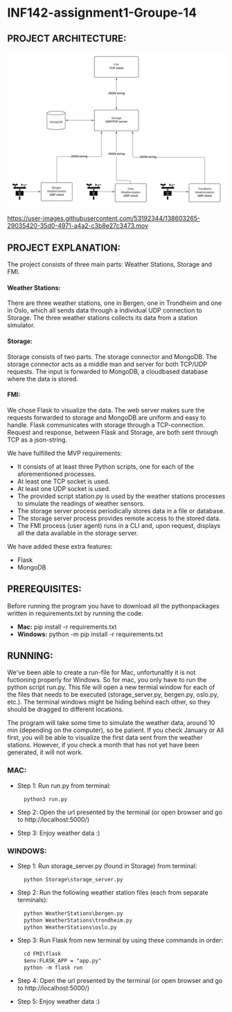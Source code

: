 # INF142-assignment1-Groupe-14

## PROJECT ARCHITECTURE: 

![](Documentation/FMI%20Architecture%20.png)



https://user-images.githubusercontent.com/53192344/138603265-29035420-35d0-4971-a4a2-c3b8e27c3473.mov



## PROJECT EXPLANATION:
The project consists of three main parts: Weather Stations, Storage and FMI.
#### **Weather Stations:**
There are three weather stations, one in Bergen, one in Trondheim and one in Oslo, which all sends data through a individual UDP connection to Storage. The three weather stations collects its data from a station simulator. 
#### **Storage:**
Storage consists of two parts. The storage connector and MongoDB. The storage connector acts as a middle man and server for both TCP/UDP requests. The input is forwarded to MongoDB, a cloudbased database where the data is stored.
#### **FMI:**
We chose Flask to visualize the data. The web server makes sure the requests forwarded to storage and MongoDB are uniform and easy to handle. Flask communicates with storage through a TCP-connection. Request and response, between Flask and Storage, are both sent through TCP as a json-string.

We have fulfilled the MVP requirements:
- It consists of at least three Python scripts, one for each of the aforementioned processes.
- At least one TCP socket is used.
- At least one UDP socket is used.
- The provided script station.py is used by the weather stations processes to simulate the readings of weather sensors.
- The storage server process periodically stores data in a file or database.
- The storage server process provides remote access to the stored data.
- The FMI process (user agent) runs in a CLI and, upon request, displays all the data available in the storage server.

We have added these extra features:
- Flask
- MongoDB

## PREREQUISITES:
Before running the program you have to download all the pythonpackages written in requirements.txt by running the code:
- **Mac:** pip install -r requirements.txt
- **Windows:** python -m pip install -r requirements.txt


## RUNNING: 

We've been able to create a run-file for Mac, unfortunaltly it is not fuctioning properly for Windows. So for mac, you only have to run the python script run.py. This file will open a new termial window for each of the files that needs to be executed (storage_server.py, bergen.py, oslo.py, etc.). The terminal windows might be hiding behind each other, so they should be dragged to different locations.

The program will take some time to simulate the weather data, around 10 min (depending on the computer), so be patient. If you check January or All first, you will be able to visualize the first data sent from the weather stations. However, if you check a month that has not yet have been generated, it will not work.

### MAC: 
- Step 1: Run run.py from terminal:

        python3 run.py

- Step 2: Open the url presented by the terminal (or open browser and go to http://localhost:5000/)
- Step 3: Enjoy weather data :) 

### WINDOWS: 
- Step 1: Run storage_server.py (found in Storage) from terminal:

        python Storage\storage_server.py

- Step 2: Run the following weather station files (each from separate terminals):

        python WeatherStations\bergen.py 
        python WeatherStations\trondheim.py
        python WeatherStations\oslo.py

- Step 3: Run Flask from new terminal by using these commands in order: 

        cd FMI\flask
        $env:FLASK_APP = "app.py"
        python -m flask run

- Step 4: Open the url presented by the terminal (or open browser and go to http://localhost:5000/)
- Step 5: Enjoy weather data :) 



